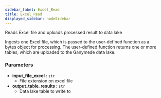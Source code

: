 ```yaml
---
sidebar_label: Excel_Read
title: Excel_Read
displayed_sidebar: nodeSidebar
---
```


Reads Excel file and uploads processed result to data lake

Ingests one Excel file, which is passed to the user-defined function as a bytes object
for processing.  The user-defined function returns one or more tables, which are
uploaded to the Ganymede data lake.


### Parameters
- **input_file_excel** : `str`
  - File extension on excel file
- **output_table_results** : `str`
  - Data lake table to write to